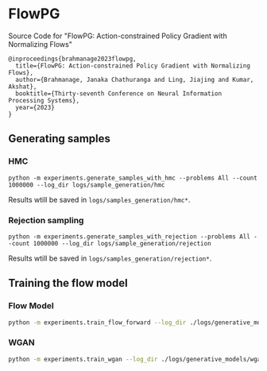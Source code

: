 # FlowPG
Source Code for "FlowPG: Action-constrained Policy Gradient with Normalizing Flows"
```
@inproceedings{brahmanage2023flowpg,
  title={FlowPG: Action-constrained Policy Gradient with Normalizing Flows},
  author={Brahmanage, Janaka Chathuranga and Ling, Jiajing and Kumar, Akshat},
  booktitle={Thirty-seventh Conference on Neural Information Processing Systems},
  year={2023}
}
```

## Generating samples
### HMC
```
python -m experiments.generate_samples_with_hmc --problems All --count 1000000 --log_dir logs/sample_generation/hmc
```
Results wtill be saved in `logs/samples_generation/hmc*`. 

### Rejection sampling
```
python -m experiments.generate_samples_with_rejection --problems All --count 1000000 --log_dir logs/sample_generation/rejection
```
Results wtill be saved in `logs/samples_generation/rejection*`. 


## Training the flow model

### Flow Model
```bash
python -m experiments.train_flow_forward --log_dir ./logs/generative_models/flow_forward/Reacher --problem Reacher --data_file ./logs/sample_generation/1000000/Reacher.npy --device cuda:0  --batch_size 32 &
```

### WGAN
```bash
python -m experiments.train_wgan --log_dir ./logs/generative_models/wgan/Reacher --problem Reacher --data_file ./logs/sample_generation/1000000/Reacher.npy --device cuda:0  --batch_size 32 &
```


